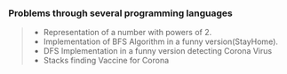 ### Problems through several programming languages

> - Representation of a number with powers of 2.
> - Implementation of BFS Algorithm in a funny version(StayHome).
> - DFS Implementation in a funny version detecting Corona Virus
> - Stacks finding Vaccine for Corona

